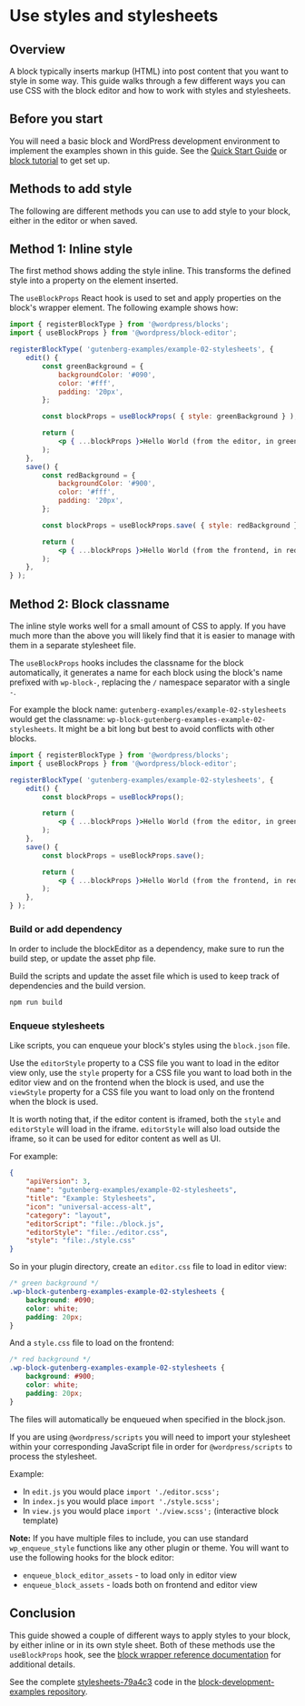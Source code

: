 # Use styles and stylesheets

## Overview

A block typically inserts markup (HTML) into post content that you want to style in some way. This guide walks through a few different ways you can use CSS with the block editor and how to work with styles and stylesheets.

## Before you start

You will need a basic block and WordPress development environment to implement the examples shown in this guide. See the [Quick Start Guide](/docs/getting-started/quick-start-guide.md) or [block tutorial](/docs/getting-started/tutorial.md) to get set up.

## Methods to add style

The following are different methods you can use to add style to your block, either in the editor or when saved.

## Method 1: Inline style

The first method shows adding the style inline. This transforms the defined style into a property on the element inserted.

The `useBlockProps` React hook is used to set and apply properties on the block's wrapper element. The following example shows how:

```jsx
import { registerBlockType } from '@wordpress/blocks';
import { useBlockProps } from '@wordpress/block-editor';

registerBlockType( 'gutenberg-examples/example-02-stylesheets', {
	edit() {
		const greenBackground = {
			backgroundColor: '#090',
			color: '#fff',
			padding: '20px',
		};

		const blockProps = useBlockProps( { style: greenBackground } );

		return (
			<p { ...blockProps }>Hello World (from the editor, in green).</p>
		);
	},
	save() {
		const redBackground = {
			backgroundColor: '#900',
			color: '#fff',
			padding: '20px',
		};

		const blockProps = useBlockProps.save( { style: redBackground } );

		return (
			<p { ...blockProps }>Hello World (from the frontend, in red).</p>
		);
	},
} );
```

## Method 2: Block classname

The inline style works well for a small amount of CSS to apply. If you have much more than the above you will likely find that it is easier to manage with them in a separate stylesheet file.

The `useBlockProps` hooks includes the classname for the block automatically, it generates a name for each block using the block's name prefixed with `wp-block-`, replacing the `/` namespace separator with a single `-`.

For example the block name: `gutenberg-examples/example-02-stylesheets` would get the classname: `wp-block-gutenberg-examples-example-02-stylesheets`. It might be a bit long but best to avoid conflicts with other blocks.

```jsx
import { registerBlockType } from '@wordpress/blocks';
import { useBlockProps } from '@wordpress/block-editor';

registerBlockType( 'gutenberg-examples/example-02-stylesheets', {
	edit() {
		const blockProps = useBlockProps();

		return (
			<p { ...blockProps }>Hello World (from the editor, in green).</p>
		);
	},
	save() {
		const blockProps = useBlockProps.save();

		return (
			<p { ...blockProps }>Hello World (from the frontend, in red).</p>
		);
	},
} );
```

### Build or add dependency

In order to include the blockEditor as a dependency, make sure to run the build step, or update the asset php file.

Build the scripts and update the asset file which is used to keep track of dependencies and the build version.
```bash
npm run build
```

### Enqueue stylesheets

Like scripts, you can enqueue your block's styles using the `block.json` file.

Use the `editorStyle` property to a CSS file you want to load in the editor view only, use the `style` property for a CSS file you want to load both in the editor view and on the frontend when the block is used, and use the `viewStyle` property for a CSS file you want to load only on the frontend when the block is used.

It is worth noting that, if the editor content is iframed, both the `style` and `editorStyle` will load in the iframe. `editorStyle` will also load outside the iframe, so it can be used for editor content as well as UI.

For example:

```json
{
	"apiVersion": 3,
	"name": "gutenberg-examples/example-02-stylesheets",
	"title": "Example: Stylesheets",
	"icon": "universal-access-alt",
	"category": "layout",
	"editorScript": "file:./block.js",
	"editorStyle": "file:./editor.css",
	"style": "file:./style.css"
}
```

So in your plugin directory, create an `editor.css` file to load in editor view:

```css
/* green background */
.wp-block-gutenberg-examples-example-02-stylesheets {
	background: #090;
	color: white;
	padding: 20px;
}
```

And a `style.css` file to load on the frontend:

```css
/* red background */
.wp-block-gutenberg-examples-example-02-stylesheets {
	background: #900;
	color: white;
	padding: 20px;
}
```

The files will automatically be enqueued when specified in the block.json.

<div class="callout callout-info">

If you are using `@wordpress/scripts` you will need to import your stylesheet within your corresponding JavaScript file in order for `@wordpress/scripts` to process the stylesheet.

Example:

- In `edit.js` you would place `import './editor.scss';`
- In `index.js` you would place `import './style.scss';`
- In `view.js` you would place `import './view.scss';` (interactive block template)
</div>

**Note:** If you have multiple files to include, you can use standard `wp_enqueue_style` functions like any other plugin or theme. You will want to use the following hooks for the block editor:

-   `enqueue_block_editor_assets` - to load only in editor view
-   `enqueue_block_assets` - loads both on frontend and editor view

## Conclusion

This guide showed a couple of different ways to apply styles to your block, by either inline or in its own style sheet. Both of these methods use the `useBlockProps` hook, see the [block wrapper reference documentation](/docs/reference-guides/block-api/block-edit-save.md#block-wrapper-props) for additional details.

See the complete [stylesheets-79a4c3](https://github.com/WordPress/block-development-examples/tree/trunk/plugins/stylesheets-79a4c3) code in the [block-development-examples repository](https://github.com/WordPress/block-development-examples).
